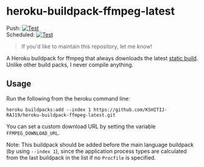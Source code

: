 # heroku-buildpack-ffmpeg-latest

Push: [![Test](https://github.com/KSHITIJ-RAJ19/heroku-buildpack-ffmpeg-latest/workflows/Test/badge.svg?branch=master&event=push)](https://github.com/KSHITIJ-RAJ19/heroku-buildpack-ffmpeg-latest/actions?query=workflow%3ATest+event%3Apush+branch%3Amaster)  
Scheduled: [![Test](https://github.com/KSHITIJ-RAJ19/heroku-buildpack-ffmpeg-latest/workflows/Test/badge.svg?branch=master&event=schedule)](https://github.com/KSHITIJ-RAJ19/heroku-buildpack-ffmpeg-latest/actions?query=workflow%3ATest+event%3Aschedule+branch%3Amaster)

> If you'd like to maintain this repository, let me know!

A Heroku buildpack for ffmpeg that always downloads the latest [static build](http://johnvansickle.com/ffmpeg/).
Unlike other build packs, I never compile anything.

## Usage

Run the following from the heroku command line:

```
heroku buildpacks:add --index 1 https://github.com/KSHITIJ-RAJ19/heroku-buildpack-ffmpeg-latest.git
```

You can set a custom download URL by setting the variable `FFMPEG_DOWNLOAD_URL`.

Note: This buildpack should be added before the main language buildpack (by using `--index 1`),
since the application process types are calculated from the last buildpack in the list if no
`Procfile` is specified.
